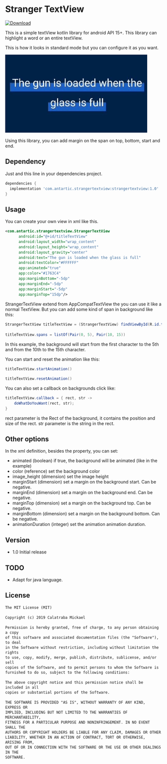 # Stranger TextView
[ ![Download](https://api.bintray.com/packages/calatr/StrangerTextView/strangertextview/images/download.svg?version=1.0) ](https://bintray.com/calatr/StrangerTextView/strangertextview/1.0/link)

This is a simple textView kotlin library for android API 15+. This library can highlight a word or an entire textView.

This is how it looks in standard mode but you can configure it as you want.

![](assets/highlight_exemple.gif)

Using this library, you can add margin on the span on top, bottom, start and end.

## Dependency
Just and this line in your dependencies project.
```gradle
dependencies {
  implementation 'com.antartic.strangertextview:strangertextview:1.0'
}
```
## Usage
You can create your own view in xml like this.

```xml
<com.antartic.strangertextview.StrangerTextView
      android:id="@+id/titleTextView"
      android:layout_width="wrap_content"
      android:layout_height="wrap_content"
      android:layout_gravity="center"
      android:text="The gun is loaded when the glass is full"
      android:textColor="#FFFFFF"
      app:animated="true"
      app:color="#1763C4"
      app:marginBottom="-5dp"
      app:marginEnd="-5dp"
      app:marginStart="-5dp"
      app:marginTop="15dp"/>
```

StrangerTextView extend from AppCompatTextView the you can use it like a normal TextView.
But you can add some kind of span in background like this:
```java
StrangerTextView titleTextView = (StrangerTextView) findViewById(R.id.title_text_view)

titleTextView.spans = listOf(Pair(0, 5), Pair(10, 15))
```
In this example, the background will start from the first character to the 5th and from the 10th to the 15th character.


You can start and reset the animation like this:
```java
titleTextView.startAnimation()
```
```java
titleTextView.resetAnimation()
```

You can also set a callback on backgrounds click like:
```java
titleTextView.callback = { rect, str ->
    doWhatDoYouWant(rect, str);
}
```
rect parameter is the Rect of the background, it contains the position and size of the rect.
str parameter is the string in the rect.

## Other options
In the xml definition, besides the property, you can set:

-   animated (boolean) if true, the background will be animated (like in the example)
-   color (reference) set the background color
-   image_height (dimension) set the image height
-   marginStart (dimension) set a margin on the background start. Can be negative.
-   marginEnd (dimension) set a margin on the background end. Can be negative.
-   marginTop (dimension) set a margin on the background top. Can be negative.
-   marginBottom (dimension) set a margin on the background bottom. Can be negative.
-   animationDuration (integer) set the animation animation duration.

## Version

-   1.0 Initial release


## TODO

-   Adapt for java language.

## License

```license
The MIT License (MIT)

Copyright (c) 2019 Calatraba Mickael

Permission is hereby granted, free of charge, to any person obtaining a copy
of this software and associated documentation files (the "Software"), to deal
in the Software without restriction, including without limitation the rights
to use, copy, modify, merge, publish, distribute, sublicense, and/or sell
copies of the Software, and to permit persons to whom the Software is
furnished to do so, subject to the following conditions:

The above copyright notice and this permission notice shall be included in all
copies or substantial portions of the Software.

THE SOFTWARE IS PROVIDED "AS IS", WITHOUT WARRANTY OF ANY KIND, EXPRESS OR
IMPLIED, INCLUDING BUT NOT LIMITED TO THE WARRANTIES OF MERCHANTABILITY,
FITNESS FOR A PARTICULAR PURPOSE AND NONINFRINGEMENT. IN NO EVENT SHALL THE
AUTHORS OR COPYRIGHT HOLDERS BE LIABLE FOR ANY CLAIM, DAMAGES OR OTHER
LIABILITY, WHETHER IN AN ACTION OF CONTRACT, TORT OR OTHERWISE, ARISING FROM,
OUT OF OR IN CONNECTION WITH THE SOFTWARE OR THE USE OR OTHER DEALINGS IN THE
SOFTWARE.
```
